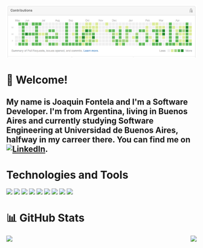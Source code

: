 [![Header](header.png "Header")]()

# 👋 Welcome! 
## My name is Joaquin Fontela and I'm a Software Developer. I'm from Argentina, living in Buenos Aires and currently studying Software Engineering at Universidad de Buenos Aires, halfway in my carreer there. You can find me on [![LinkedIn][1.2]][1].

# Technologies and Tools
![](https://img.shields.io/badge/OS-Linux-informational?style=flat&logo=linux&logoColor=white&color=informational)
![](https://img.shields.io/badge/Code-Python-informational?style=flat&logo=python&logoColor=white&color=informational)
![](https://img.shields.io/badge/Code-Pandas-informational?style=flat&logo=pandas&logoColor=white&color=informational)
![](https://img.shields.io/badge/Code-Spark-informational?style=flat&logo=apachespark&logoColor=white&color=informational)
![](https://img.shields.io/badge/Code-C++-informational?style=flat&logo=cplusplus&logoColor=white&color=informational)
![](https://img.shields.io/badge/Code-Java-informational?style=flat&logo=java&logoColor=white&color=informational)
![](https://img.shields.io/badge/Code-TypeScript-informational?style=flat&logo=typescript&logoColor=white&color=informational)
![](https://img.shields.io/badge/Tools-MySQL-informational?style=flat&logo=mysql&logoColor=white&color=informational)
![](https://img.shields.io/badge/Shell-Bash-informational?style=flat&logo=gnu-bash&logoColor=white&color=informational)






# 📊 GitHub Stats
<a href="https://github.com/joaquinfontela/joaquinfontela">
    <img align="left" src="https://github-readme-stats.vercel.app/api/top-langs/?username=joaquinfontela&hide=html&langs_count=3" />
</a>
<a href="https://github.com/joaquinfontela/joaquinfontela">
    <img align="right" src="https://github-readme-stats.vercel.app/api/?username=joaquinfontela" />
</a>




<!-- icons without padding -->
[1.2]: https://raw.githubusercontent.com/MartinHeinz/MartinHeinz/master/linkedin-3-16.png (LinkedIn icon without padding)


<!-- links to social media accounts -->
[1]: https://www.linkedin.com/in/heinz-martin/